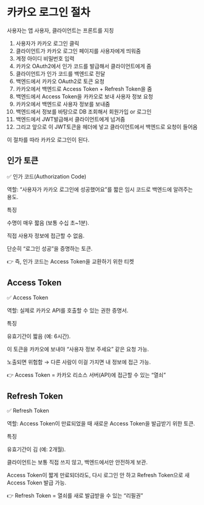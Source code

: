 카카오 로그인 절차
==

사용자는 앱 사용자, 클라이언트는 프론트를 지칭
 1. 사용자가 카카오 로그인 클릭 
 2. 클라이언트가 카카오 로그인 페이지를 사용자에게 띄워줌 
 3. 계정 아이디 비밀번호 입력 
 4. 카카오 OAuth2에서 인가 코드를 발급해서 클라이언트에게 줌 
 5. 클라이언트가 인가 코드를 백엔드로 전달 
 6. 백엔드에서 카카오 OAuth2로 토큰 요청 
 7. 카카오에서 백엔드로 Access Token + Refresh Token을 줌 
 8. 백엔드에서 Access Token을 카카오로 보내 사용자 정보 요청 
 9. 카카오에서 백엔드로 사용자 정보를 보내줌 
 10. 백엔드에서 정보를 바탕으로 DB 조회해서 회원가입 or 로그인 
 11. 백엔드에서 JWT발급해서 클라이언트에게 넘겨줌 
 12. 그리고 앞으로 이 JWT토큰을 헤더에 넣고 클라이언트에서 백엔드로 요청이 들어옴

 이 절차를 따라 카카오 로그인이 된다.

 인가 토큰
 --
 ✅ 인가 코드(Authorization Code)

역할: “사용자가 카카오 로그인에 성공했어요”를 짧은 임시 코드로 백엔드에 알려주는 용도.

특징

수명이 매우 짧음 (보통 수십 초~1분).

직접 사용자 정보에 접근할 수 없음.

단순히 “로그인 성공”을 증명하는 토큰.

👉 즉, 인가 코드는 Access Token을 교환하기 위한 티켓

Access Token
--
✅ Access Token

역할: 실제로 카카오 API를 호출할 수 있는 권한 증명서.

특징

유효기간이 짧음 (예: 6시간).

이 토큰을 카카오에 보내야 “사용자 정보 주세요” 같은 요청 가능.

노출되면 위험함 → 다른 사람이 이걸 가지면 내 정보에 접근 가능.

👉 Access Token = 카카오 리소스 서버(API)에 접근할 수 있는 “열쇠”

Refresh Token
--
✅ Refresh Token

역할: Access Token이 만료되었을 때 새로운 Access Token을 발급받기 위한 토큰.

특징

유효기간이 김 (예: 2개월).

클라이언트는 보통 직접 쓰지 않고, 백엔드에서만 안전하게 보관.

Access Token이 짧게 만료되더라도, 다시 로그인 안 하고 Refresh Token으로 새 Access Token 발급 가능.

👉 Refresh Token = 열쇠를 새로 발급받을 수 있는 “리필권”



